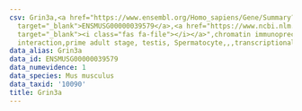 ```yaml
---
csv: Grin3a,<a href="https://www.ensembl.org/Homo_sapiens/Gene/Summary?db=core;g=ENSMUSG00000039579"
  target="_blank">ENSMUSG00000039579</a>,<a href="https://www.ncbi.nlm.nih.gov/pubmed/25450459"
  target="_blank"><i class="fas fa-file"></i></a>",chromatin immunoprecipitation assay,direct
  interaction,prime adult stage, testis, Spermatocyte,,,transcriptional regulation,
data_alias: Grin3a
data_id: ENSMUSG00000039579
data_numevidence: 1
data_species: Mus musculus
data_taxid: '10090'
title: Grin3a
---
```

